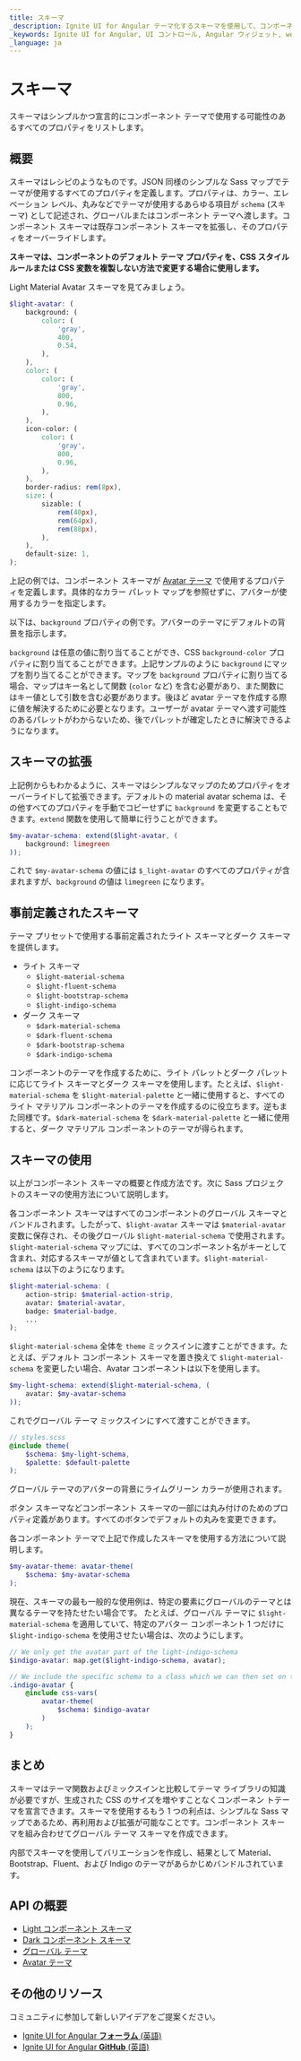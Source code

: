```yaml
---
title: スキーマ
_description: Ignite UI for Angular テーマ化するスキーマを使用して、コンポーネント テーマのレシピを作成できます。
_keywords: Ignite UI for Angular, UI コントロール, Angular ウィジェット, web ウィジェット, UI ウィジェット, Angular, ネイティブ Angular コンポーネント スイート, ネイティブ Angular コントロール, ネイティブ Angular コンポーネント ライブラリ 
_language: ja
---
```


# スキーマ
<p class="highlight">スキーマはシンプルかつ宣言的にコンポーネント テーマで使用する可能性のあるすべてのプロパティをリストします。</p>

<div class="divider--half"></div>

## 概要
スキーマはレシピのようなものです。JSON 同様のシンプルな Sass マップでテーマが使用するすべてのプロパティを定義します。プロパティは、カラー、エレベーション レベル、丸みなどでテーマが使用するあらゆる項目が `schema` (スキーマ) として記述され、グローバルまたはコンポーネント テーマへ渡します。コンポーネント スキーマは既存コンポーネント スキーマを拡張し、そのプロパティをオーバーライドします。

**スキーマは、コンポーネントのデフォルト テーマ プロパティを、CSS スタイル ルールまたは CSS 変数を複製しない方法で変更する場合に使用します。**

Light Material Avatar スキーマを見てみましょう。

```scss
$light-avatar: (
    background: (
        color: (
            'gray',
            400,
            0.54,
        ),
    ),
    color: (
        color: (
            'gray',
            800,
            0.96,
        ),
    ),
    icon-color: (
        color: (
            'gray',
            800,
            0.96,
        ),
    ),
    border-radius: rem(8px),
    size: (
        sizable: (
            rem(40px),
            rem(64px),
            rem(88px),
        ),
    ),
    default-size: 1,
);
```

上記の例では、コンポーネント スキーマが [Avatar テーマ]({environment:sassApiUrl}/themes#function-avatar-theme) で使用するプロパティを定義します。具体的なカラー パレット マップを参照せずに、アバターが使用するカラーを指定します。

以下は、`background` プロパティの例です。アバターのテーマにデフォルトの背景を指示します。

`background` は任意の値に割り当てることができ、CSS `background-color` プロパティに割り当てることができます。上記サンプルのように `background` にマップを割り当てることができます。マップを `background` プロパティに割り当てる場合、マップはキー名として関数 (`color` など) を含む必要があり、また関数にはキー値として引数を含む必要があります。後ほど avatar テーマを作成する際に値を解決するために必要となります。ユーザーが avatar テーマへ渡す可能性のあるパレットがわからないため、後でパレットが確定したときに解決できるようになります。

<div class="divider--half"></div>

## スキーマの拡張
上記例からもわかるように、スキーマはシンプルなマップのためプロパティをオーバーライドして拡張できます。デフォルトの material avatar schema は、その他すべてのプロパティを手動でコピーせずに `background` を変更することもできます。`extend` 関数を使用して簡単に行うことができます。

```scss
$my-avatar-schema: extend($light-avatar, (
    background: limegreen
));
```

これで `$my-avatar-schema` の値には `$_light-avatar` のすべてのプロパティが含まれますが、`background` の値は `limegreen` になります。

## 事前定義されたスキーマ
テーマ プリセットで使用する事前定義されたライト スキーマとダーク スキーマを提供します。

- ライト スキーマ
    - `$light-material-schema`
    - `$light-fluent-schema`
    - `$light-bootstrap-schema`
    - `$light-indigo-schema`
- ダーク スキーマ
    - `$dark-material-schema`
    - `$dark-fluent-schema`
    - `$dark-bootstrap-schema`
    - `$dark-indigo-schema`

コンポーネントのテーマを作成するために、ライト パレットとダーク パレットに応じてライト スキーマとダーク スキーマを使用します。たとえば、`$light-material-schema` を `$light-material-palette` と一緒に使用すると、すべてのライト マテリアル コンポーネントのテーマを作成するのに役立ちます。逆もまた同様です。`$dark-material-schema` を `$dark-material-palette` と一緒に使用すると、ダーク マテリアル コンポーネントのテーマが得られます。

## スキーマの使用
以上がコンポーネント スキーマの概要と作成方法です。次に Sass プロジェクトのスキーマの使用方法について説明します。

各コンポーネント スキーマはすべてのコンポーネントのグローバル スキーマとバンドルされます。したがって、`$light-avatar` スキーマは `$material-avatar` 変数に保存され、その後グローバル `$light-material-schema` で使用されます。`$light-material-schema` マップには、すべてのコンポーネント名がキーとして含まれ、対応するスキーマが値として含まれています。`$light-material-schema` は以下のようになります。

```scss
$light-material-schema: (
    action-strip: $material-action-strip,
    avatar: $material-avatar,
    badge: $material-badge,
    ...
);
```

`$light-material-schema` 全体を `theme` ミックスインに渡すことができます。たとえば、デフォルト コンポーネント スキーマを置き換えて `$light-material-schema` を変更したい場合、Avatar コンポーネントは以下を使用します。

```scss
$my-light-schema: extend($light-material-schema, (
    avatar: $my-avatar-schema
));
```

これでグローバル テーマ ミックスインにすべて渡すことができます。

```scss
// styles.scss
@include theme(
    $schema: $my-light-schema,
    $palette: $default-palette
);
```

グローバル テーマのアバターの背景にライムグリーン カラーが使用されます。

ボタン スキーマなどコンポーネント スキーマの一部には丸み付けのためのプロパティ定義があります。すべてのボタンでデフォルトの丸みを変更できます。

各コンポーネント テーマで上記で作成したスキーマを使用する方法について説明します。

```scss
$my-avatar-theme: avatar-theme(
    $schema: $my-avatar-schema
);
```

現在、スキーマの最も一般的な使用例は、特定の要素にグローバルのテーマとは異なるテーマを持たせたい場合です。
たとえば、グローバル テーマに `$light-material-schema` を適用していて、特定のアバター コンポーネント 1 つだけに `$light-indigo-schema` を使用させたい場合は、次のようにします。

```scss
// We only get the avatar part of the light-indigo-schema
$indigo-avatar: map.get($light-indigo-schema, avatar);

// We include the specific schema to a class which we can then set on the avatar component that we want
.indigo-avatar {
    @include css-vars(
        avatar-theme(
            $schema: $indigo-avatar
        )
    );
}
```

## まとめ

スキーマはテーマ関数およびミックスインと比較してテーマ ライブラリの知識が必要ですが、生成された CSS のサイズを増やすことなくコンポーネン トテーマを宣言できます。スキーマを使用するもう 1 つの利点は、シンプルな Sass マップであるため、再利用および拡張が可能なことです。コンポーネント スキーマを組み合わせてグローバル テーマ スキーマを作成できます。

内部でスキーマを使用してバリエーションを作成し、結果として Material、Bootstrap、Fluent、および Indigo のテーマがあらかじめバンドルされています。

## API の概要
* [Light コンポーネント スキーマ]({environment:sassApiUrl}/schemas#variable-light-material-schema)
* [Dark コンポーネント スキーマ]({environment:sassApiUrl}/schemas#variable-dark-material-schema)
* [グローバル テーマ]({environment:sassApiUrl}/themes#mixin-theme)
* [Avatar テーマ]({environment:sassApiUrl}/themes#function-avatar-theme)

## その他のリソース
<div class="divider--half"></div>

コミュニティに参加して新しいアイデアをご提案ください。
* [Ignite UI for Angular **フォーラム** (英語)](https://www.infragistics.com/community/forums/f/ignite-ui-for-angular)
* [Ignite UI for Angular **GitHub** (英語)](https://github.com/IgniteUI/igniteui-angular)
